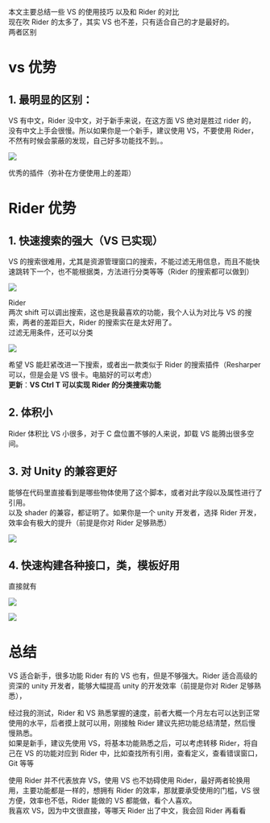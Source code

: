 本文主要总结一些 VS 的使用技巧 以及和 Rider 的对比  
现在吹 Rider 的太多了，其实 VS 也不差，只有适合自己的才是最好的。  
两者区别

# vs 优势

## 1. 最明显的区别：

VS 有中文，Rider 没中文，对于新手来说，在这方面 VS 绝对是胜过 rider 的，没有中文上手会很慢。所以如果你是一个新手，建议使用 VS，不要使用 Rider，不然有时候会蒙蔽的发现，自己好多功能找不到。。  

![](<images/1684670742055.png>)

  
优秀的插件（弥补在方便使用上的差距）

# Rider 优势

## 1. 快速搜索的强大（VS 已实现）

VS 的搜索很难用，尤其是资源管理窗口的搜索，不能过滤无用信息，而且不能快速跳转下一个，也不能根据类，方法进行分类等等（Rider 的搜索都可以做到）  

![](<images/1684670742085.png>)

  
Rider  
两次 shift 可以调出搜索，这也是我最喜欢的功能，我个人认为对比与 VS 的搜索，两者的差距巨大，Rider 的搜索实在是太好用了。  
过滤无用条件，还可以分类  

![](<images/1684670742146.png>)

  
希望 VS 能赶紧改进一下搜索，或者出一款类似于 Rider 的搜索插件（Resharper 可以，但是会是 VS 很卡。电脑好的可以考虑）  
**更新**：**VS Ctrl T 可以实现 Rider 的分类搜索功能**

## 2. 体积小

Rider 体积比 VS 小很多，对于 C 盘位置不够的人来说，卸载 VS 能腾出很多空间。

## 3. 对 Unity 的兼容更好

能够在代码里直接看到是哪些物体使用了这个脚本，或者对此字段以及属性进行了引用。  
以及 shader 的兼容，都证明了。如果你是一个 unity 开发者，选择 Rider 开发，效率会有极大的提升（前提是你对 Rider 足够熟悉）  

![](<images/1684670742179.png>)

## 4. 快速构建各种接口，类，模板好用

直接就有  

![](<images/1684670742198.png>)

![](<images/1684670742230.png>)

# 总结

VS 适合新手，很多功能 Rider 有的 VS 也有，但是不够强大。Rider 适合高级的资深的 unity 开发者，能够大幅提高 unity 的开发效率（前提是你对 Rider 足够熟悉），

经过我的测试，Rider 和 VS 熟悉掌握的速度，前者大概一个月左右可以达到正常使用的水平，后者摸上就可以用，刚接触 Rider 建议先把功能总结清楚，然后慢慢熟悉。  
如果是新手，建议先使用 VS，将基本功能熟悉之后，可以考虑转移 Rider，将自己在 VS 的功能对应到 Rider 中，比如查找所有引用，查看定义，查看错误窗口，Git 等等

使用 Rider 并不代表放弃 VS，使用 VS 也不妨碍使用 Rider，最好两者轮换用用，主要功能都是一样的，想拥有 Rider 的效率，那就要承受使用的门槛，VS 很方便，效率也不低，Rider 能做的 VS 都能做，看个人喜欢。  
我喜欢 VS，因为中文很直接，等哪天 Rider 出了中文，我会回 Rider 再看看